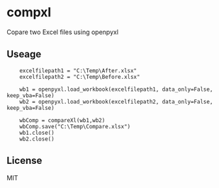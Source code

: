 # compxl
  
Copare two Excel files using openpyxl
  
## Useage
  
```
    excelfilepath1 = "C:\Temp\After.xlsx"
    excelfilepath2 = "C:\Temp\Before.xlsx"

    wb1 = openpyxl.load_workbook(excelfilepath1, data_only=False, keep_vba=False)
    wb2 = openpyxl.load_workbook(excelfilepath2, data_only=False, keep_vba=False)

    wbComp = compareXl(wb1,wb2)
    wbComp.save("C:\Temp\Compare.xlsx")
    wb1.close()
    wb2.close()
```

## License
  
MIT
